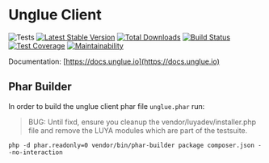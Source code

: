 # Unglue Client

![Tests](https://github.com/unglue-workflow/client/workflows/Tests/badge.svg)
[![Latest Stable Version](https://poser.pugx.org/unglue/client/v/stable)](https://packagist.org/packages/unglue/client)
[![Total Downloads](https://poser.pugx.org/unglue/client/downloads)](https://packagist.org/packages/unglue/client)
[![Build Status](https://travis-ci.org/unglue-workflow/client.svg?branch=master)](https://travis-ci.org/unglue-workflow/client)
[![Test Coverage](https://api.codeclimate.com/v1/badges/7a7f18ea0ebc8556637d/test_coverage)](https://codeclimate.com/github/unglue-workflow/client/test_coverage)
[![Maintainability](https://api.codeclimate.com/v1/badges/7a7f18ea0ebc8556637d/maintainability)](https://codeclimate.com/github/unglue-workflow/client/maintainability)

Documentation: [https://docs.unglue.io](https://docs.unglue.io)

## Phar Builder

In order to build the unglue client phar file `unglue.phar` run:

> BUG: Until fixd, ensure you cleanup the vendor/luyadev/installer.php file and remove the LUYA modules which are part of the testsuite.

```
php -d phar.readonly=0 vendor/bin/phar-builder package composer.json --no-interaction
```